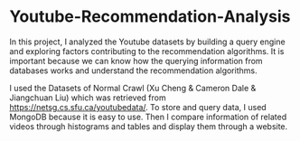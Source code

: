 # Youtube-Recommendation-Analysis
In this project, I analyzed the Youtube datasets by building a query engine and exploring factors contributing to the recommendation algorithms. It is important because we can know how the querying information from databases works and understand the recommendation algorithms.

I used the Datasets of Normal Crawl (Xu Cheng & Cameron Dale & Jiangchuan Liu) which was retrieved from https://netsg.cs.sfu.ca/youtubedata/. To store and query data, I used MongoDB because it is easy to use. Then I compare information of related videos through histograms and tables and display them through a website.



